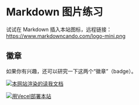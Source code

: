 # Markdown 图片练习

试试在 Markdown 插入本站图标，远程链接：https://www.markdowncando.com/logo-mini.png

> 

## 徽章

如果你有兴趣，还可以研究一下这两个“徽章”（badge）。

[![本网站渲染的读我文档](https://img.shields.io/badge/中文-读我-blue?style=for-the-badge)](/readme-zh.md)

[![用Vecel部署本站](https://vercel.com/button)](https://vercel.com/import/project?template=https://github.com/gantrol/markdown-can-do)
